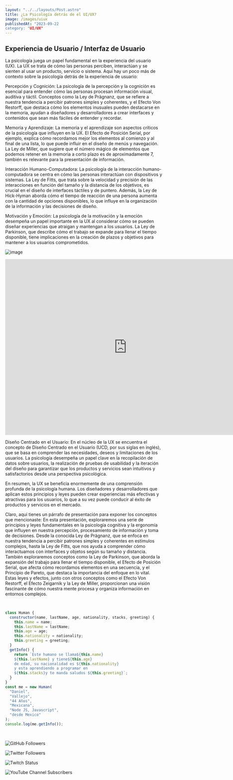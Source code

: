 ```yaml
---
layout: "../../layouts/Post.astro"
title: ¿La Psicología detrás de el UI/UX?
image: /images/uiux
publishedAt: "2023-09-22
category: "UI/UX"
---
```


## Experiencia de Usuario / Interfaz de Usuario

La psicología juega un papel fundamental en la experiencia del usuario (UX). La UX se trata de cómo las personas perciben, interactúan y se sienten al usar un producto, servicio o sistema. Aquí hay un poco más de contexto sobre la psicología detrás de la experiencia de usuario:

Percepción y Cognición: La psicología de la percepción y la cognición es esencial para entender cómo las personas procesan información visual, auditiva y táctil. Conceptos como la Ley de Prägnanz, que se refiere a nuestra tendencia a percibir patrones simples y coherentes, y el Efecto Von Restorff, que destaca cómo los elementos inusuales pueden destacarse en la memoria, ayudan a diseñadores y desarrolladores a crear interfaces y contenidos que sean más fáciles de entender y recordar.

Memoria y Aprendizaje: La memoria y el aprendizaje son aspectos críticos de la psicología que influyen en la UX. El Efecto de Posición Serial, por ejemplo, explica cómo recordamos mejor los elementos al comienzo y al final de una lista, lo que puede influir en el diseño de menús y navegación. La Ley de Miller, que sugiere que el número mágico de elementos que podemos retener en la memoria a corto plazo es de aproximadamente 7, también es relevante para la presentación de información.

Interacción Humano-Computadora: La psicología de la interacción humano-computadora se centra en cómo las personas interactúan con dispositivos y sistemas. La Ley de Fitts, que trata sobre la velocidad y precisión de las interacciones en función del tamaño y la distancia de los objetivos, es crucial en el diseño de interfaces táctiles y de puntero. Además, la Ley de Hick-Hyman aborda cómo el tiempo de reacción de una persona aumenta con la cantidad de opciones disponibles, lo que influye en la organización de la información y las decisiones de diseño.

Motivación y Emoción: La psicología de la motivación y la emoción desempeña un papel importante en la UX al considerar cómo se pueden diseñar experiencias que atraigan y mantengan a los usuarios. La Ley de Parkinson, que describe cómo el trabajo se expande para llenar el tiempo disponible, tiene implicaciones en la creación de plazos y objetivos para mantener a los usuarios comprometidos.

![image](https://res.cloudinary.com/dj0dedvu0/image/upload/v1695366844/uiux_syomvq.png)

<iframe width="780" height="564" src="https://www.youtube.com/embed/nnUslqgSEO0" title="Psicologia detras de UI/UX" frameborder="0" allow="accelerometer; autoplay; clipboard-write; encrypted-media; gyroscope; picture-in-picture; web-share" allowfullscreen></iframe>

<br>

Diseño Centrado en el Usuario: En el núcleo de la UX se encuentra el concepto de Diseño Centrado en el Usuario (UCD, por sus siglas en inglés), que se basa en comprender las necesidades, deseos y limitaciones de los usuarios. La psicología desempeña un papel clave en la recopilación de datos sobre usuarios, la realización de pruebas de usabilidad y la iteración del diseño para garantizar que los productos y servicios sean intuitivos y satisfactorios desde una perspectiva psicológica.

En resumen, la UX se beneficia enormemente de una comprensión profunda de la psicología humana. Los diseñadores y desarrolladores que aplican estos principios y leyes pueden crear experiencias más efectivas y atractivas para los usuarios, lo que a su vez puede conducir al éxito de productos y servicios en el mercado.

Claro, aquí tienes un párrafo de presentación para exponer los conceptos que mencionaste:
En esta presentación, exploraremos una serie de principios y leyes fundamentales en la psicología cognitiva y la ergonomía que influyen en nuestra percepción, procesamiento de información y toma de decisiones. Desde la conocida Ley de Prägnanz, que se enfoca en nuestra tendencia a percibir patrones simples y coherentes en estímulos complejos, hasta la Ley de Fitts, que nos ayuda a comprender cómo interactuamos con interfaces y objetos según su tamaño y distancia. También exploraremos conceptos como la Ley de Parkinson, que aborda la expansión del trabajo para llenar el tiempo disponible, el Efecto de Posición Serial, que afecta cómo recordamos elementos en una secuencia, y el Principio de Pareto, que destaca la importancia del enfoque en lo vital. Estas leyes y efectos, junto con otros conceptos como el Efecto Von Restorff, el Efecto Zeigarnik y la Ley de Miller, proporcionan una visión fascinante de cómo nuestra mente procesa y organiza información en entornos complejos.

<br/>

```js
class Human {
  constructor(name, lastName, age, nationality, stacks, greeting) {
    this.name = name;
    this.lastName = lastName;
    this.age = age;
    this.nationality = nationality;
    this.greeting = greeting;
  }
  getInfo() {
    return `Este humano se llama${this.name}
    ${this.lastName} y tiene${this.age}
    de edad, su nacionalidad es ${this.nationality}
    y esta aprendiendo a programar en 
    ${this.stacks}y te manda saludos ${this.greeting}`;
  }
}
const me = new Human(
  "Daniel",
  "Vallejo",
  "44 Años",
  "Mexicana",
  "Node JS, Javascript",
  "desde Mexico"
);
console.log(me.getInfo());
```

<br/>

![GitHub Followers](https://img.shields.io/github/followers/DanyVeneno?style=social)

![Twitter Followers](https://img.shields.io/twitter/follow/venenodigital?style=social)

![Twitch Status](https://img.shields.io/twitch/status/yehiibhii?style=social)

![YouTube Channel Subscribers](https://img.shields.io/youtube/channel/subscribers/UC8UhdMAKJX56O2PY8kzBIlw?style=social)
